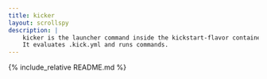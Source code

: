 ```yaml
---
title: kicker
layout: scrollspy
description: |
    kicker is the launcher command inside the kickstart-flavor containers.
    It evaluates .kick.yml and runs commands.
---
```


{% include_relative README.md %}